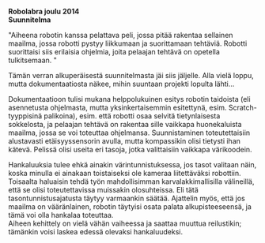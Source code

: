 **Robolabra joulu 2014**  
**Suunnitelma**

"Aiheena robotin kanssa pelattava peli, jossa pitää rakentaa sellainen maailma, jossa robotti pystyy liikkumaan ja suorittamaan tehtäviä. Robotti suorittaisi siis erilaisia ohjelmia, joita pelaajan tehtävä on opetella tulkitsemaan. "

Tämän verran alkuperäisestä suunnitelmasta jäi siis jäljelle. Alla vielä loppu, mutta dokumentaatiosta näkee, mihin suuntaan projekti lopulta lähti...

Dokumentaatioon tulisi mukana helppolukuinen esitys robotin taidoista (eli asennetusta ohjelmasta, mutta yksinkertaisemmin esitettynä, esim. Scratch-tyyppisinä palikoina), esim. että robotti osaa selvitä tietynlaisesta sokkelosta, ja pelaajan tehtävä on rakentaa sille vaikkapa huonekaluista maailma, jossa se voi toteuttaa ohjelmansa. Suunnistaminen toteutettaisiin alustavasti etäisyyssensorin avulla, mutta kompassikin olisi tietysti ihan kätevä.
Pelissä olisi useita eri tasoja, jotka valittaisiin vaikkapa värikoodein.

Hankaluuksia tulee ehkä ainakin värintunnistuksessa, jos tasot valitaan näin, koska minulla ei ainakaan toistaiseksi ole kameraa liitettäväksi robottiin. Toisaalta haluaisin tehdä työn mahdollisimman karvalakkimallisilla välineillä, että se olisi toteutettavissa muissakin olosuhteissa. Eli tätä tasontunnistusajatusta täytyy varmaankin säätää.
Ajattelin myös, että jos maailma on vääränlainen, robotin täytyisi osata palata alkupisteeseensä, ja tämä voi olla hankalaa toteuttaa.  
Aiheen kehittely on vielä vähän vaiheessa ja saattaa muuttua reilustikin; tämänkin voisi laskea edessä olevaksi hankaluudeksi.
